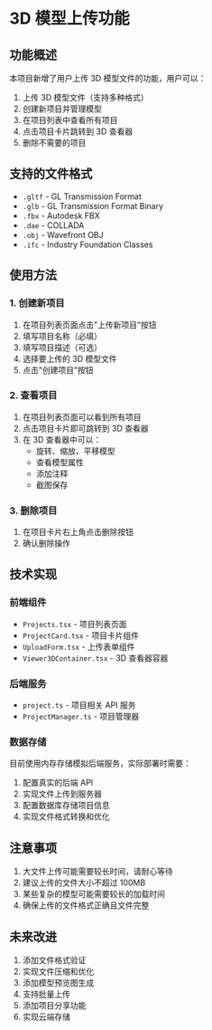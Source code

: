 # 3D 模型上传功能

## 功能概述

本项目新增了用户上传 3D 模型文件的功能，用户可以：

1. 上传 3D 模型文件（支持多种格式）
2. 创建新项目并管理模型
3. 在项目列表中查看所有项目
4. 点击项目卡片跳转到 3D 查看器
5. 删除不需要的项目

## 支持的文件格式

- `.gltf` - GL Transmission Format
- `.glb` - GL Transmission Format Binary
- `.fbx` - Autodesk FBX
- `.dae` - COLLADA
- `.obj` - Wavefront OBJ
- `.ifc` - Industry Foundation Classes

## 使用方法

### 1. 创建新项目

1. 在项目列表页面点击"上传新项目"按钮
2. 填写项目名称（必填）
3. 填写项目描述（可选）
4. 选择要上传的 3D 模型文件
5. 点击"创建项目"按钮

### 2. 查看项目

1. 在项目列表页面可以看到所有项目
2. 点击项目卡片即可跳转到 3D 查看器
3. 在 3D 查看器中可以：
   - 旋转、缩放、平移模型
   - 查看模型属性
   - 添加注释
   - 截图保存

### 3. 删除项目

1. 在项目卡片右上角点击删除按钮
2. 确认删除操作

## 技术实现

### 前端组件

- `Projects.tsx` - 项目列表页面
- `ProjectCard.tsx` - 项目卡片组件
- `UploadForm.tsx` - 上传表单组件
- `Viewer3DContainer.tsx` - 3D 查看器容器

### 后端服务

- `project.ts` - 项目相关 API 服务
- `ProjectManager.ts` - 项目管理器

### 数据存储

目前使用内存存储模拟后端服务，实际部署时需要：

1. 配置真实的后端 API
2. 实现文件上传到服务器
3. 配置数据库存储项目信息
4. 实现文件格式转换和优化

## 注意事项

1. 大文件上传可能需要较长时间，请耐心等待
2. 建议上传的文件大小不超过 100MB
3. 某些复杂的模型可能需要较长的加载时间
4. 确保上传的文件格式正确且文件完整

## 未来改进

1. 添加文件格式验证
2. 实现文件压缩和优化
3. 添加模型预览图生成
4. 支持批量上传
5. 添加项目分享功能
6. 实现云端存储
